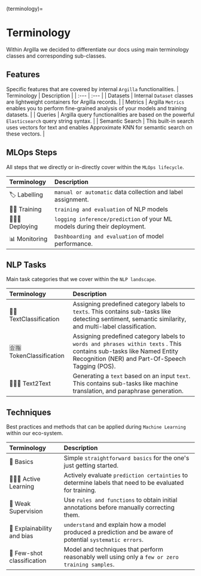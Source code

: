 (terminology)=
# Terminology

Within Argilla we decided to differentiate our docs using main terminology classes and corresponding sub-classes.

## Features

Specific features that are covered by internal `Argilla` functionalities.
| Terminology | Description |
| :--- | :--- |
| Datasets       | Internal `Dataset` classes are lightweight containers for Argilla records.        |
| Metrics       | Argilla `Metrics` enables you to perform fine-grained analysis of your models and training datasets.        |
| Queries       | Argilla query functionalities are based on the powerful `Elasticsearch` query string syntax.        |
| Semantic Search | This built-in search uses vectors for text and enables Approximate KNN for semantic search on these vectors.    |

## MLOps Steps
All steps that we directly or in-directly cover within the `MLOps lifecycle`.

| Terminology | Description |
| :--- | :--- |
| 🏷 Labelling       | `manual or automatic` data collection and label assignment.        |
| 💪🏽 Training      |  `training and evaluation` of NLP models  |
| 👨🏽‍💻 Deploying       | `logging inference/prediction` of your ML models during their deployment.        |
| 📊 Monitoring       | `Dashboarding and evaluation` of model performance.        |


## NLP Tasks

Main task categories that we cover within the `NLP landscape`.

| Terminology | Description                                                                                                                                                              |
| :--- |:-------------------------------------------------------------------------------------------------------------------------------------------------------------------------|
| 📕📗 TextClassification      | Assigning predefined category labels to `texts`. This contains sub-tasks like detecting sentiment, semantic similarity, and multi-label classification.                   |
| 🈴🈯️ TokenClassification      | Assigning predefined category labels to `words and phrases within texts` . This contains sub-tasks like Named Entity Recognition (NER) and Part-Of-Speech Tagging (POS). |
| 👨🏽💬 Text2Text       | Generating a `text` based on an input `text`.  This contains sub-tasks like machine translation, and paraphrase generation.                                              |

## Techniques

Best practices and methods that can be applied during `Machine Learning` within our eco-system.

| Terminology | Description |
| :--- | :--- |
| 🍼 Basics       | Simple `straightforward basics` for the one's just getting started.      |
| 👨🏽‍🏫 Active Learning       | Actively evaluate `prediction certainties` to determine labels that need to be evaluated for training.        |
| 👮 Weak Supervision      | Use `rules and functions` to obtain initial annotations before manually correcting them.      |
| 🔎 Explainability and bias       | `understand` and explain how a model produced a prediction and be aware of potential `systematic errors`.     |
| 🔫 Few-shot classification      | Model and techniques that perform reasonably well using only a `few or zero training samples`.        |